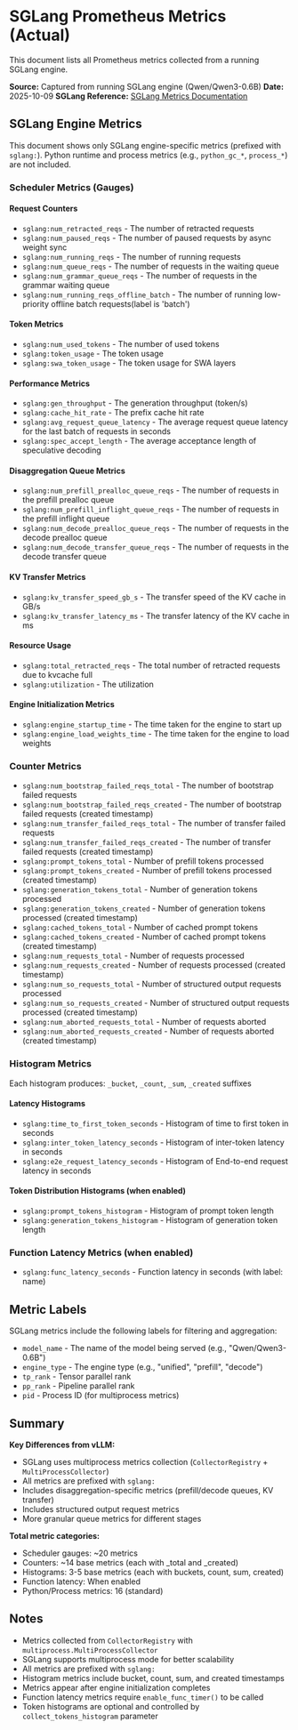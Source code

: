 # SGLang Prometheus Metrics (Actual)

This document lists all Prometheus metrics collected from a running SGLang engine.

**Source:** Captured from running SGLang engine (Qwen/Qwen3-0.6B)
**Date:** 2025-10-09
**SGLang Reference:** [SGLang Metrics Documentation](https://github.com/sgl-project/sglang/blob/main/python/sglang/srt/metrics/collector.py)

<!--
AI MAINTENANCE GUIDE:
To update this document with the latest SGLang metrics:

1. Start an SGLang worker with metrics enabled:
   ```bash
   DYN_LOG=error DYN_ENGINE_METRICS_ENABLED=1 DYN_SYSTEM_ENABLED=true DYN_SYSTEM_PORT=8081 \
     python -m dynamo.sglang --model Qwen/Qwen3-0.6B --enable-metrics &
   SGLANG_PID=$!
   sleep 15  # Wait for engine to initialize
   ```

2. Capture HELP and TYPE metadata (authoritative source):
   ```bash
   curl -s localhost:8081/metrics | grep -E "^# (TYPE|HELP) sglang:" | sort
   ```

3. Use the HELP text exactly as the metric descriptions in this document
   - HELP text is the authoritative source for metric descriptions
   - TYPE text shows the metric type (counter, gauge, histogram, summary)
   - Keep all metric descriptions verbatim

4. Cleanup:
   ```bash
   kill $SGLANG_PID
   ```

Note: SGLang uses multiprocess metrics collection via prometheus_client.multiprocess.MultiProcessCollector

The metrics are exposed via the `register_engine_metrics_callback()` function which uses
`get_prometheus_exposition_text()` to fetch and filter metrics by prefix.
-->

## SGLang Engine Metrics

This document shows only SGLang engine-specific metrics (prefixed with `sglang:`).
Python runtime and process metrics (e.g., `python_gc_*`, `process_*`) are not included.

### Scheduler Metrics (Gauges)

#### Request Counters
- `sglang:num_retracted_reqs` - The number of retracted requests
- `sglang:num_paused_reqs` - The number of paused requests by async weight sync
- `sglang:num_running_reqs` - The number of running requests
- `sglang:num_queue_reqs` - The number of requests in the waiting queue
- `sglang:num_grammar_queue_reqs` - The number of requests in the grammar waiting queue
- `sglang:num_running_reqs_offline_batch` - The number of running low-priority offline batch requests(label is 'batch')

#### Token Metrics
- `sglang:num_used_tokens` - The number of used tokens
- `sglang:token_usage` - The token usage
- `sglang:swa_token_usage` - The token usage for SWA layers

#### Performance Metrics
- `sglang:gen_throughput` - The generation throughput (token/s)
- `sglang:cache_hit_rate` - The prefix cache hit rate
- `sglang:avg_request_queue_latency` - The average request queue latency for the last batch of requests in seconds
- `sglang:spec_accept_length` - The average acceptance length of speculative decoding

#### Disaggregation Queue Metrics
- `sglang:num_prefill_prealloc_queue_reqs` - The number of requests in the prefill prealloc queue
- `sglang:num_prefill_inflight_queue_reqs` - The number of requests in the prefill inflight queue
- `sglang:num_decode_prealloc_queue_reqs` - The number of requests in the decode prealloc queue
- `sglang:num_decode_transfer_queue_reqs` - The number of requests in the decode transfer queue

#### KV Transfer Metrics
- `sglang:kv_transfer_speed_gb_s` - The transfer speed of the KV cache in GB/s
- `sglang:kv_transfer_latency_ms` - The transfer latency of the KV cache in ms

#### Resource Usage
- `sglang:total_retracted_reqs` - The total number of retracted requests due to kvcache full
- `sglang:utilization` - The utilization

#### Engine Initialization Metrics
- `sglang:engine_startup_time` - The time taken for the engine to start up
- `sglang:engine_load_weights_time` - The time taken for the engine to load weights

### Counter Metrics
- `sglang:num_bootstrap_failed_reqs_total` - The number of bootstrap failed requests
- `sglang:num_bootstrap_failed_reqs_created` - The number of bootstrap failed requests (created timestamp)
- `sglang:num_transfer_failed_reqs_total` - The number of transfer failed requests
- `sglang:num_transfer_failed_reqs_created` - The number of transfer failed requests (created timestamp)
- `sglang:prompt_tokens_total` - Number of prefill tokens processed
- `sglang:prompt_tokens_created` - Number of prefill tokens processed (created timestamp)
- `sglang:generation_tokens_total` - Number of generation tokens processed
- `sglang:generation_tokens_created` - Number of generation tokens processed (created timestamp)
- `sglang:cached_tokens_total` - Number of cached prompt tokens
- `sglang:cached_tokens_created` - Number of cached prompt tokens (created timestamp)
- `sglang:num_requests_total` - Number of requests processed
- `sglang:num_requests_created` - Number of requests processed (created timestamp)
- `sglang:num_so_requests_total` - Number of structured output requests processed
- `sglang:num_so_requests_created` - Number of structured output requests processed (created timestamp)
- `sglang:num_aborted_requests_total` - Number of requests aborted
- `sglang:num_aborted_requests_created` - Number of requests aborted (created timestamp)

### Histogram Metrics

Each histogram produces: `_bucket`, `_count`, `_sum`, `_created` suffixes

#### Latency Histograms
- `sglang:time_to_first_token_seconds` - Histogram of time to first token in seconds
- `sglang:inter_token_latency_seconds` - Histogram of inter-token latency in seconds
- `sglang:e2e_request_latency_seconds` - Histogram of End-to-end request latency in seconds

#### Token Distribution Histograms (when enabled)
- `sglang:prompt_tokens_histogram` - Histogram of prompt token length
- `sglang:generation_tokens_histogram` - Histogram of generation token length

### Function Latency Metrics (when enabled)
- `sglang:func_latency_seconds` - Function latency in seconds (with label: name)

## Metric Labels

SGLang metrics include the following labels for filtering and aggregation:

- `model_name` - The name of the model being served (e.g., "Qwen/Qwen3-0.6B")
- `engine_type` - The engine type (e.g., "unified", "prefill", "decode")
- `tp_rank` - Tensor parallel rank
- `pp_rank` - Pipeline parallel rank
- `pid` - Process ID (for multiprocess metrics)

## Summary

**Key Differences from vLLM:**
- SGLang uses multiprocess metrics collection (`CollectorRegistry` + `MultiProcessCollector`)
- All metrics are prefixed with `sglang:`
- Includes disaggregation-specific metrics (prefill/decode queues, KV transfer)
- Includes structured output request metrics
- More granular queue metrics for different stages

**Total metric categories:**
- Scheduler gauges: ~20 metrics
- Counters: ~14 base metrics (each with _total and _created)
- Histograms: 3-5 base metrics (each with buckets, count, sum, created)
- Function latency: When enabled
- Python/Process metrics: 16 (standard)

## Notes

- Metrics collected from `CollectorRegistry` with `multiprocess.MultiProcessCollector`
- SGLang supports multiprocess mode for better scalability
- All metrics are prefixed with `sglang:`
- Histogram metrics include bucket, count, sum, and created timestamps
- Metrics appear after engine initialization completes
- Function latency metrics require `enable_func_timer()` to be called
- Token histograms are optional and controlled by `collect_tokens_histogram` parameter

